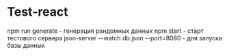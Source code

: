 # Test-react

npm run generate - генерация рандомных данных 
npm start - старт тестового сервера
json-server --watch db.json --port=8080 - для запуска базы данных